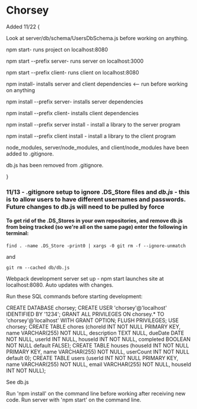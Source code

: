 # Chorsey

Added 11/22 {

Look at server/db/schema/UsersDbSchema.js before working on anything.

npm start- runs project on localhost:8080

npm start --prefix server- runs server on localhost:3000

npm start --prefix client- runs client on localhost:8080


npm install- installs server and client dependencies <-- run before working on anything

npm install --prefix server- installs server dependencies

npm install --prefix client- installs client dependencies


npm install --prefix server install <libraryName>- install a library to the server program

npm install --prefix client install <libraryName>- install a library to the client program


node_modules, server/node_modules, and client/node_modules have been added to .gitignore.

db.js has been removed from .gitignore.

}


### 11/13 - .gitignore setup to ignore .DS_Store files and *db.js* - this is to allow users to have different usernames and passwords. Future changes to db.js will need to be pulled by force

#### To get rid of the .DS_Stores in your own repositories, and remove db.js from being tracked (so we're all on the same page) enter the following in terminal:

`find . -name .DS_Store -print0 | xargs -0 git rm -f --ignore-unmatch`

and

`git rm --cached db/db.js`

Webpack development server set up - npm start launches site at localhost:8080. Auto updates with changes.

Run these SQL commands before starting development:

CREATE DATABASE chorsey;
CREATE USER 'chorsey'@'localhost' IDENTIFIED BY '1234';
GRANT ALL PRIVILEGES ON chorsey.* TO 'chorsey'@'localhost' WITH GRANT OPTION;
FLUSH PRIVILEGES;
USE chorsey;
CREATE TABLE chores (choreId INT NOT NULL PRIMARY KEY, name VARCHAR(255) NOT NULL, description TEXT NULL, dueDate DATE NOT NULL, userId INT NULL, houseId INT NOT NULL, completed BOOLEAN NOT NULL default FALSE);
CREATE TABLE houses (houseId INT NOT NULL PRIMARY KEY, name VARCHAR(255) NOT NULL, userCount INT NOT NULL default 0);
CREATE TABLE users (userId INT NOT NULL PRIMARY KEY, name VARCHAR(255) NOT NULL, email VARCHAR(255) NOT NULL, houseId INT NOT NULL);

See db.js

Run 'npm install' on the command line before working after receiving new code.
Run server with 'npm start' on the command line.
